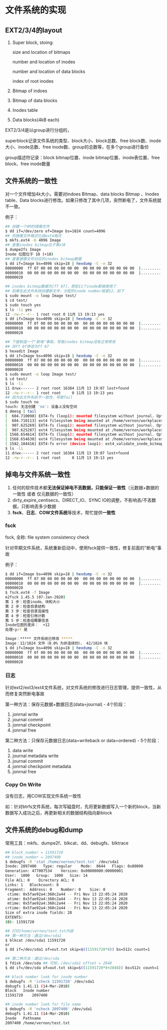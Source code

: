 # 文件系统的实现

## EXT2/3/4的layout

1. Super block, stoing:

   size and location of bitmaps

   number and location of inodes

   number and location of data blocks

   index of root inodes

2. Bitmap of indoes

3. Bitmap of data blocks

4. Inodes table

5. Data blocks(4kB each)

EXT2/3/4是以group进行分组的，

superblock记录文件系统的类型、block大小、block总数、free block数、inode大小、inode总数、free inode数、group的总数等，在多个group进行备份

group描述符记录：block bitmap位置、inode bitmap位置、inode表位置、free block、free inode数量

## 文件系统的一致性

对一个文件增加4k大小，需要对indoes Bitmap、data blocks Bitmap 、Inodes table、Data blocks进行修改。如果只修改了其中几项，突然断电了，文件系统就不一致。

例子：

```bash
## 创建一个4M的镜像文件
$ dd if=/dev/zero of=Image bs=1024 count=4096
## 将镜像文件格式化成ext4格式
$ mkfs.ext4 -b 4096 Image
## 查看inodes bitmap位于第x块
$ dumpe2fs Image 
Inode 位图位于 18 (+18)
## 查看镜像文件对应的inodes bitmap数据
$ dd if=Image bs=4096 skip=18 | hexdump -C -n 32
00000000  ff 07 00 00 00 00 00 00  00 00 00 00 00 00 00 00  |................|
00000010  00 00 00 00 00 00 00 00  00 00 00 00 00 00 00 00  |................|
00000020

## inodes bitmap数据为[ff 07]，即前11个inode都被使用了
## 如果在此文件系统创建新文件，分配的inode number就是12，如下
$ sudo mount -o loop Image test/
$ cd test/
$ sudo touch yes
$ ls -li yes
12 -rw-r--r-- 1 root root 0 11月 13 19:13 yes
$ dd if=Image bs=4096 skip=18 | hexdump -C -n 32
00000000  ff 0f 00 00 00 00 00 00  00 00 00 00 00 00 00 00  |................|
00000010  00 00 00 00 00 00 00 00  00 00 00 00 00 00 00 00  |................|
00000020

## 下面制造一个"断电"事故，导致inodes bitmap没有正常修改
## 将ff 0f修改为ff 07
$ hexedit Image
$ dd if=Image bs=4096 skip=18 | hexdump -C -n 32
00000000  ff 07 00 00 00 00 00 00  00 00 00 00 00 00 00 00  |................|
00000010  00 00 00 00 00 00 00 00  00 00 00 00 00 00 00 00  |................|
00000020
$ sudo mount -o loop Image test/
$ cd test/
$ ls -li
11 drwx------ 2 root root 16384 11月 13 19:07 lost+found
12 -rw-r--r-- 1 root root     0 11月 13 19:13 yes
## 因为此文件系统不一致性，导致fail
$ sudo touch no
touch: 无法创建 'no': 设备上没有空间
$ dmesg | tail
[  604.710098] EXT4-fs (loop1): mounted filesystem without journal. Opts: (null)
[  604.710113] ext4 filesystem being mounted at /home/vernon/workplaces/test/io-courses/test supports timestamps until 2038 (0x7fffffff)
[  907.625269] EXT4-fs (loop1): mounted filesystem without journal. Opts: (null)
[  907.625287] ext4 filesystem being mounted at /home/vernon/workplaces/test/io-courses/test supports timestamps until 2038 (0x7fffffff)
[ 1568.654614] EXT4-fs (loop1): mounted filesystem without journal. Opts: (null)
[ 1568.654630] ext4 filesystem being mounted at /home/vernon/workplaces/test/io-courses/test supports timestamps until 2038 (0x7fffffff)
[ 1582.104416] EXT4-fs error (device loop1): ext4_validate_inode_bitmap:99: comm touch: Corrupt inode bitmap - block_group = 0, inode_bitmap = 18
$ ls -li
11 drwx------ 2 root root 16384 11月 13 19:07 lost+found
12 -rw-r--r-- 1 root root     0 11月 13 19:13 yes
```

## 掉电与文件系统一致性

1. 任何的软件技术都**无法保证掉电不丟数据，只能保证一致性**（元数据+数据的一致性 或者 仅元数据的一致性）
2. dirty_expire_centisecs、DIRECT_IO、SYNC IO的调整，不影响丟/不丟数据，只影响丟多少数据
3. **fsck**、**日志**、**COW文件系统**等技术，帮忙提供**一致性**

### fsck

fsck, 全称: file system consistency check

针对早期文件系统，系统重新启动中，使用fsck提供一致性，修复前面的"断电"事故

例子：

```bash
$ dd if=Image bs=4096 skip=18 | hexdump -C -n 32
00000000  ff 07 00 00 00 00 00 00  00 00 00 00 00 00 00 00  |................|
00000010  00 00 00 00 00 00 00 00  00 00 00 00 00 00 00 00  |................|
00000020
$ fsck.ext4 -f Image
e2fsck 1.45.5 (07-Jan-2020)
第 1 步：检查inode、块和大小
第 2 步：检查目录结构
第 3 步：检查目录连接性
第 4 步：检查引用计数
第 5 步：检查组概要信息
Inode位图的差异：  +12
处理<y>? 是

Image：***** 文件系统已修改 *****
Image：12/1024 文件（0.0% 为非连续的）， 42/1024 块
$ dd if=Image bs=4096 skip=18 | hexdump -C -n 32
00000000  ff 0f 00 00 00 00 00 00  00 00 00 00 00 00 00 00  |................|
00000010  00 00 00 00 00 00 00 00  00 00 00 00 00 00 00 00  |................|
00000020
```

### 日志

针对ext2/ext3/ext4文件系统，对文件系统的修改进行日志管理，提供一致性，从而修复突然断电事故

第一种方法：保存元数据+数据日志(data=journal) - 4个阶段：

1. jonrnal write
2. journal commit
3. jonrnal checkpoint
4. jonrnal free

第二种方法：只保存元数据日志(data=writeback or data=ordered) - 5个阶段：

1. data write
2. journal metadata write
3. journal commit
4. jonrnal checkpoint metadata
5. jonrnal free

### Copy On Write

没有日志，用COW实现文件系统一致性

如：针对btrfs文件系统，每次写磁盘时，先将更新数据写入一个新的block，当新数据写入成功之后，再更新相关的数据结构指向新block

## 文件系统的debug和dump

常用工具：mkfs、dumpe2f、blkcat、dd、debugfs、blktrace

```bash
## block_number = 11591720
## inode_number = 2097400
$ debugfs -R 'stat /home/vernon/test.txt' /dev/sda1
Inode: 2097400   Type: regular    Mode:  0644   Flags: 0x80000
Generation: 477007534    Version: 0x00000000:00000001
User:  1000   Group:  1000   Size: 14
File ACL: 0    Directory ACL: 0
Links: 1   Blockcount: 8
Fragment:  Address: 0    Number: 0    Size: 0
 ctime: 0x5fae92a4:360c2a44 -- Fri Nov 13 22:05:24 2020
 atime: 0x5fae92a4:360c2a44 -- Fri Nov 13 22:05:24 2020
 mtime: 0x5fae92a4:360c2a44 -- Fri Nov 13 22:05:24 2020
crtime: 0x5fae92a4:360c2a44 -- Fri Nov 13 22:05:24 2020
Size of extra inode fields: 28
EXTENTS:
(0): 11591720

## 打印/home/vernon/test.txt内容
## 第一种方法：通过/dev/sda1
$ blkcat /dev/sda1 11591720
or
$ dd if=/dev/sda1 of=out.txt skip=$((11591720*8)) bs=512c count=1

## 第二种方法：通过/dev/sda
$ fdisk /dev/sda ## 可知，/dev/sda1 offset = 2048
$ dd if=/dev/sda of=out.txt skip=$((11591720*8+2048)) bs=512c count=1

## block number look for inode number
$ debugfs -R 'icheck 11591720' /dev/sda1
debugfs 1.41.11 (14-Mar-2010)
Block	Inode number
11591720	2097400

## inode number look for file name
$ debugfs -R 'ncheck 2097400' /dev/sda1
debugfs 1.41.11 (14-Mar-2010)
Inode	Pathname
2097400	/home/vernon/test.txt
```

